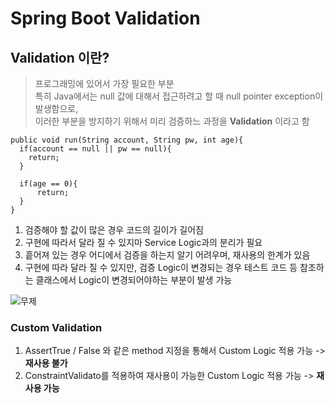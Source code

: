 # Spring Boot Validation

## Validation 이란?
> 프로그래밍에 있어서 가장 필요한 부분   
> 특히 Java에서는 null 값에 대해서 접근하려고 할 때 null pointer exception이 발생함으로,   
> 이러한 부분을 방지하기 위해서 미리 검증하느 과정을 **Validation** 이라고 함

```
public void run(String account, String pw, int age){
  if(account == null || pw == null){
    return;
  }
   
  if(age == 0){
      return;
  }
}
```
1. 검증해야 할 값이 많은 경우 코드의 길이가 길어짐
2. 구현에 따라서 달라 질 수 있지마 Service Logic과의 분리가 필요
3. 흩어져 있는 경우 어디에서 검증을 하는지 알기 어려우며, 재사용의 한계가 있음
4. 구현에 따라 달라 질 수 있지만, 검증 Logic이 변경되는 경우 테스트 코드 등 참조하는 클래스에서 Logic이 변경되어야하는 부분이 발생 가능

![무제](https://user-images.githubusercontent.com/50236501/124909935-fb551100-e025-11eb-9a17-802f33a60b42.jpg)

### Custom Validation

1. AssertTrue / False 와 같은 method 지정을 통해서 Custom Logic 적용 가능 -> **재사용 불가**   
2. ConstraintValidato를 적용하여 재사용이 가능한 Custom Logic 적용 가능 -> **재사용 가능**

